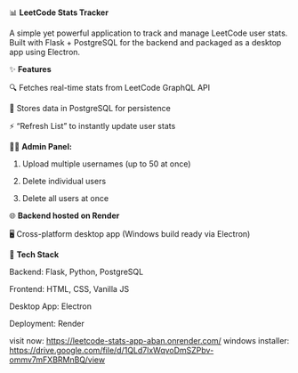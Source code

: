 📊 **LeetCode Stats Tracker**

A simple yet powerful application to track and manage LeetCode user stats.
Built with Flask + PostgreSQL for the backend and packaged as a desktop app using Electron.

✨ **Features**

  🔍 Fetches real-time stats from LeetCode GraphQL API

  💾 Stores data in PostgreSQL for persistence

  ⚡ “Refresh List” to instantly update user stats

  👨‍💼 **Admin Panel:**

   1.  Upload multiple usernames (up to 50 at once)

   2.  Delete individual users

   3.  Delete all users at once

🌐 **Backend hosted on Render**

🖥️ Cross-platform desktop app (Windows build ready via Electron)

🚀 **Tech Stack**

  Backend: Flask, Python, PostgreSQL

  Frontend: HTML, CSS, Vanilla JS

  Desktop App: Electron

  Deployment: Render

visit now: https://leetcode-stats-app-aban.onrender.com/
windows installer: https://drive.google.com/file/d/1QLd7lxWqvoDmSZPbv-ommv7mFXBRMnBQ/view
